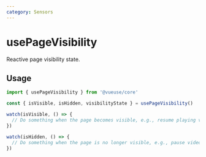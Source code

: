 ```yaml
---
category: Sensors
---
```


# usePageVisibility

Reactive page visibility state.

## Usage

```ts
import { usePageVisibility } from '@vueuse/core'

const { isVisible, isHidden, visibilityState } = usePageVisibility()

watch(isVisible, () => {
  // Do something when the page becomes visible, e.g., resume playing videos etc
})

watch(isHidden, () => {
  // Do something when the page is no longer visible, e.g., pause videos etc
})
```